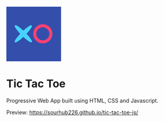 ![app-icon](https://github.com/sourhub226/tic-tac-toe-js/blob/gh-pages/icons/android/android-launchericon-144-144.png)
# Tic Tac Toe

Progressive Web App built using HTML, CSS and Javascript.

Preview: https://sourhub226.github.io/tic-tac-toe-js/
